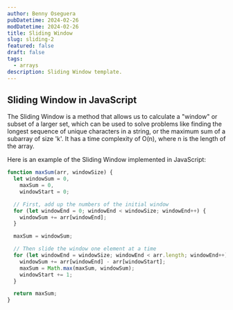 ```yaml
---
author: Benny Oseguera
pubDatetime: 2024-02-26
modDatetime: 2024-02-26
title: Sliding Window
slug: sliding-2
featured: false
draft: false
tags:
  - arrays
description: Sliding Window template.
---
```


## Sliding Window in JavaScript

The Sliding Window is a method that allows us to calculate a "window" or subset of a larger set, which can be used to solve problems like finding the longest sequence of unique characters in a string, or the maximum sum of a subarray of size 'k'. It has a time complexity of O(n), where n is the length of the array.

Here is an example of the Sliding Window implemented in JavaScript:

```javascript
function maxSum(arr, windowSize) {
  let windowSum = 0,
    maxSum = 0,
    windowStart = 0;

  // First, add up the numbers of the initial window
  for (let windowEnd = 0; windowEnd < windowSize; windowEnd++) {
    windowSum += arr[windowEnd];
  }

  maxSum = windowSum;

  // Then slide the window one element at a time
  for (let windowEnd = windowSize; windowEnd < arr.length; windowEnd++) {
    windowSum += arr[windowEnd] - arr[windowStart];
    maxSum = Math.max(maxSum, windowSum);
    windowStart += 1;
  }

  return maxSum;
}
```
